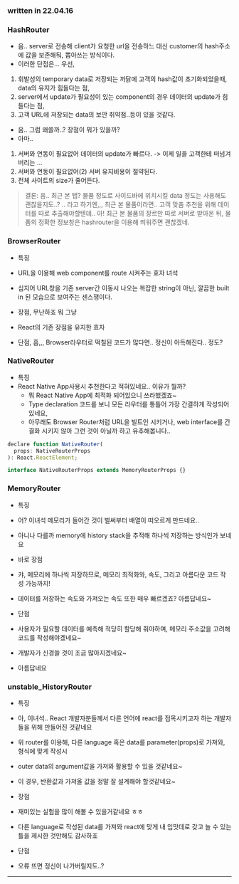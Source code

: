 ### written in 22.04.16

### HashRouter

* 음.. server로 전송해 client가 요청한 url을 전송하느 대신 customer의 hash주소에 값을 보존해둬, 뽑아쓰는 방식이다.
* 이러한 단점은... 우선,

1. 휘발성의 temporary data로 저장되는 까닭에 고객의 hash값이 초기화되었을때, data의 유지가 힘들다는 점,
2. server에서 update가 필요성이 있는 component의 경우 데이터의 update가 힘들다는 점,
3. 고객 URL에 저장되는 data의 보안 취약점..등이 있을 것같다.

* 음.. 그럼 왜쓸까..? 장점이 뭐가 있을까?
* 아마..

1. 서버와 연동이 필요없어 데이터의 update가 빠르다. -> 이제 일을 고객한테 떠넘겨 버리는 ...
2. 서버와 연동이 필요없어(2) 서버 유지비용이 절약된다.
3. 전체 사이트의 size가 줄어든다.

> 결론: 음.. 최근 본 탭? 물품 정도로 사이드바에 위치시킬 data 정도는 사용해도 괜찮을지도..?
> .. 라고 하기엔,,, 최근 본 물품이라면.. 고객 맞춤 추천을 위해 데이터를 따로 추출해야할텐데..
> 아! 최근 본 물품의 장르만 따로 서버로 받아온 뒤, 물품의 정확한 정보창은 hashrouter을 이용해 띄워주면 괜찮겠네.

### BrowserRouter

* 특징
* URL을 이용해 web component를 route 시켜주는 효자 녀석
* 심지어 URL창을 기존 server간 이동시 나오는 복잡한 string이 아닌, 깔끔한 built in 된 모습으로 보여주는 센스쟁이다.
  
* 장점, 무난하죠 뭐 그냥
* React의 기존 장점을 유지한 효자

* 단점, 흠,,, Browser라우터로 떡칠된 코드가 많다면.. 정신이 아득해진다.. 정도?

### NativeRouter

* 특징
* React Native App사용시 추천한다고 적혀있네요.. 이유가 뭘까?
  * 뭐 React Native App에 최적화 되어있으니 쓰라했겠죠~
  * Type declaration 코드를 보니 모든 라우터를 통틀어 가장 간결하게 작성되어있네요,
  * 아무래도 Browser Router처럼 URL을 빌트인 시키거나, web interface를 간결화 시키지 않아 그런 것이 아닐까 하고 유추해봅니다..

``` js
declare function NativeRouter(
  props: NativeRouterProps
): React.ReactElement;

interface NativeRouterProps extends MemoryRouterProps {}

```

### MemoryRouter 

* 특징
* 어? 이녀석 메모리가 들어간 것이 벌써부터 배열이 떠오르게 만드네요..
* 아니나 다를까 memory에 history stack을 추적해 하나씩 저장하는 방식인가 보네요

* 바로 장점
* 캬, 메모리에 하나씩 저장하므로, 메모리 최적화와, 속도, 그리고 아름다운 코드 작성 가능까지!
* 데이터를 저장하는 속도와 가져오는 속도 또한 매우 빠르겠죠? 아름답네요~

* 단점
* 사용자가 필요할 데이터를 예측해 적당히 할당해 줘야하며, 메모리 주소값을 고려해 코드를 작성해야겠네요~
* 개발자가 신경쓸 것이 조금 많아지겠네요~

* 아름답네요

### unstable_HistoryRouter

* 특징
* 아, 이녀석.. React 개발자분들께서 다른 언어에 react를 접목시키고자 하는 개발자들을 위해 만들어진 것같네요
* 위 router를 이용해, 다른 language 혹은 data를 parameter(props)로 가져와, 형식에 맞게 작성시
* outer data의 argument값을 가져와 활용할 수 있을 것같네요~
* 이 경우, 반환값과 가져올 값을 정말 잘 설계해야 할것같네요~

* 장점
* 재미있는 실험을 많이 해볼 수 있을거같네요 ㅎㅎ 
* 다른 language로 작성된 data를 가져와 react에 맞게 내 입맛데로 갖고 놀 수 있는 틀을 제시한 것만해도 감사하죠

* 단점
* 오류 뜨면 정신이 나가버릴지도..?

---